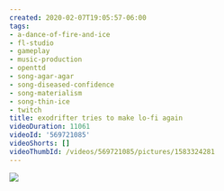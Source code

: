 ```yaml
---
created: 2020-02-07T19:05:57-06:00
tags:
- a-dance-of-fire-and-ice
- fl-studio
- gameplay
- music-production
- openttd
- song-agar-agar
- song-diseased-confidence
- song-materialism
- song-thin-ice
- twitch
title: exodrifter tries to make lo-fi again
videoDuration: 11061
videoId: '569721085'
videoShorts: []
videoThumbId: /videos/569721085/pictures/1583324281
---
```


![](20200208010557.jpg)
